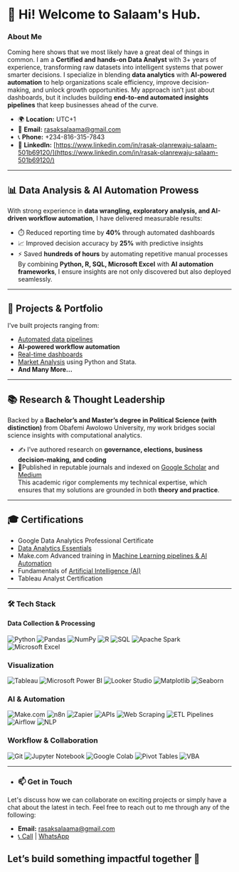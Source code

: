 # 👋 Hi! Welcome to Salaam's Hub.
### About Me
Coming here shows that we most likely have a great deal of things in common. I am a **Certified and hands-on Data Analyst** with 3+ years of experience, transforming raw datasets into intelligent systems that power smarter decisions. I specialize in blending **data analytics** with **AI-powered automation** to help organizations scale efficiency, improve decision-making, and unlock growth opportunities. My approach isn’t just about dashboards, but it includes building **end-to-end automated insights pipelines** that keep businesses ahead of the curve.  
- 🌍 **Location:** UTC+1
- 📧 **Email:** [rasaksalaama@gmail.com](mailto:rasaksalaama@gmail.com)
- 📞 **Phone:** +234-816-315-7843
- 💼 **LinkedIn:** [https://www.linkedin.com/in/rasak-olanrewaju-salaam-501b69120/](https://www.linkedin.com/in/rasak-olanrewaju-salaam-501b69120/)
---

## 📊 Data Analysis & AI Automation Prowess  
With strong experience in **data wrangling, exploratory analysis, and AI-driven workflow automation**, I have delivered measurable results:  
- ⏱️ Reduced reporting time by **40%** through automated dashboards  
- 📈 Improved decision accuracy by **25%** with predictive insights  
- ⚡ Saved **hundreds of hours** by automating repetitive manual processes  
By combining **Python, R, SQL, Microsoft Excel** with **AI automation frameworks**, I ensure insights are not only discovered but also deployed seamlessly.  

---
## 🚀 Projects & Portfolio  
I’ve built projects ranging from:  
- [Automated data pipelines](https://github.com/SalaamRasak/Custom_Food_Ordering)   
- **AI-powered workflow automation**
- [Real-time dashboards](https://github.com/SalaamRasak/Sales_TV_Data)
- [Market Analysis](https://github.com/SalaamRasak/marketAnalysis) using Python and Stata.
- **And Many More...**

---

## 📚 Research & Thought Leadership  
Backed by a **Bachelor’s and Master’s degree in Political Science (with distinction)** from Obafemi Awolowo University, my work bridges social science insights with computational analytics.  
- ✍️ I’ve authored research on **governance, elections, business decision-making, and coding**  
- 🔎Published in reputable journals and indexed on [Google Scholar](https://scholar.google.com/citations?user=dqkKM6wAAAAJ&hl=en) and [Medium](https://medium.com/@rasaksalaamo)  
This academic rigor complements my technical expertise, which ensures that my solutions are grounded in both **theory and practice**.  

---
## 🎓 Certifications  
- Google Data Analytics Professional Certificate
- [Data Analytics Essentials](https://www.credly.com/badges/ad4f9f54-f10a-4279-85ce-78617d03bc89)  
- Make.com Advanced training in [Machine Learning pipelines & AI Automation](https://www.credly.com/badges/9e09203a-824c-4c1d-9458-632cc90ccdfe)  
- Fundamentals of [Artificial Intelligence (AI)](https://www.credly.com/badges/784d5a2c-2f7b-4dfb-932b-da800db573f7)
- Tableau Analyst Certification  

---
### 🛠️ Tech Stack  
#### **Data Collection & Processing** 
![Python](https://img.shields.io/badge/Python-3670A0?style=for-the-badge&logo=python&logoColor=ffdd54)
![Pandas](https://img.shields.io/badge/Pandas-150458?style=for-the-badge&logo=pandas&logoColor=white)
![NumPy](https://img.shields.io/badge/NumPy-013243?style=for-the-badge&logo=numpy&logoColor=white)
![R](https://img.shields.io/badge/R-276DC3?style=for-the-badge&logo=r&logoColor=white)
![SQL](https://img.shields.io/badge/SQL-000000?style=for-the-badge&logo=MySQL&logoColor=4479A1)
![Apache Spark](https://img.shields.io/badge/Apache%20Spark-FF9900?style=for-the-badge&logo=apachespark&logoColor=white)
![Microsoft Excel](https://img.shields.io/badge/Microsoft%20Excel-217346?style=for-the-badge&logo=microsoftexcel&logoColor=white)
  
### **Visualization** 
![Tableau](https://img.shields.io/badge/Tableau-E97627?style=for-the-badge&logo=tableau&logoColor=white)
![Microsoft Power BI](https://img.shields.io/badge/Microsoft%20Power%20BI-F2C811?style=for-the-badge&logo=powerbi&logoColor=black)
![Looker Studio](https://img.shields.io/badge/Looker%20Studio-4285F4?style=for-the-badge&logo=looker&logoColor=white)
![Matplotlib](https://img.shields.io/badge/Matplotlib-3776AB?style=for-the-badge&logo=plotly&logoColor=white)
![Seaborn](https://img.shields.io/badge/Seaborn-0099CC?style=for-the-badge&logo=python&logoColor=white)

### **AI & Automation** 
![Make.com](https://img.shields.io/badge/Make-2C009F?style=for-the-badge&logo=make&logoColor=white)
![n8n](https://img.shields.io/badge/n8n-0DAD8D?style=for-the-badge&logo=n8n&logoColor=white)
![Zapier](https://img.shields.io/badge/Zapier-FF4A00?style=for-the-badge&logo=zapier&logoColor=white)
![APIs](https://img.shields.io/badge/APIs-005571?style=for-the-badge&logo=fastapi&logoColor=white)
![Web Scraping](https://img.shields.io/badge/Web%20Scraping-306998?style=for-the-badge&logo=python&logoColor=white)
![ETL Pipelines](https://img.shields.io/badge/ETL%20Pipelines-017CEE?style=for-the-badge&logo=apacheairflow&logoColor=white)
![Airflow](https://img.shields.io/badge/Apache%20Airflow-017CEE?style=for-the-badge&logo=apacheairflow&logoColor=white)
![NLP](https://img.shields.io/badge/NLP-FF6F00?style=for-the-badge&logo=huggingface&logoColor=white)

### **Workflow & Collaboration** 
![Git](https://img.shields.io/badge/Git-F05032?style=for-the-badge&logo=git&logoColor=white)
![Jupyter Notebook](https://img.shields.io/badge/Jupyter%20Notebook-F37626?style=for-the-badge&logo=jupyter&logoColor=white)
![Google Colab](https://img.shields.io/badge/Google%20Colab-F9AB00?style=for-the-badge&logo=googlecolab&logoColor=white)
![Pivot Tables](https://img.shields.io/badge/Pivot%20Tables-217346?style=for-the-badge&logo=microsoftexcel&logoColor=white)
![VBA](https://img.shields.io/badge/VBA-217346?style=for-the-badge&logo=microsoftexcel&logoColor=white)

---
- ### 📫 Get in Touch
Let's discuss how we can collaborate on exciting projects or simply have a chat about the latest in tech. Feel free to reach out to me through any of the following:
- **Email:** [rasaksalaama@gmail.com](mailto:rasaksalaama@gmail.com)
- [📞 Call](tel:+2348163157843) | [WhatsApp](https://wa.me/2348163157843)


Let’s build something impactful together 🚀  
---
